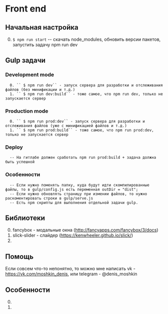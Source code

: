# Front end

## Начальная настройка
   0. `` $ npm run start `` -- скачать node_modules, обновить версии пакетов, запустить задачу npm run dev

## Gulp задачи
   ### Development mode
      0. `` $ npm run dev`` - запуск сервера для разработки и отслеживания файлов (без минификации и т.д.)
      1. `` $ npm run dev:build`` - тоже самое, что npm run dev, только не запускается сервер
   ### Production mode
      0. `` $ npm run prod:dev`` - запуск сервера для разработки и отслеживания файлов (уже с минификацией файлов и т.д.)
      1. `` $ npm run prod:build`` - тоже самое, что npm run prod:dev, только не запускается сервер
   ### Deploy
      -- На гитлабе должен сработать npm run prod:build + задача должна быть успешной
   ### Особенности
      -- Если нужно поменять папку, куда будут идти скомпилированные файлы, то в gulp/config.js есть переменная outDir = "dist";
      -- Если нужно обновлять страницу при измении файлов, то нужно раскоментировать строки в gulp/serve.js
      -- Есть npm скрипты для выполнения отдельной задачи gulp.
## Библиотеки
   0. fancybox - модальные окна (http://fancyapps.com/fancybox/3/docs)
   1. slick-slider - слайдер (https://kenwheeler.github.io/slick/)
   2. 


## Помощь
Если совсем что-то непонятно, то можно мне написать vk - https://vk.com/moshkin_denis, или telegram - @denis_moshkin

## Особенности

0. 
1. 
 

